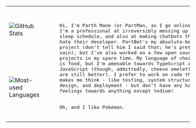 <table>
  <tbody>
    <tr>
      <td>
        <img src="https://github-readme-stats.vercel.app/api?username=PartMan7&show_icons=true&count_private=true&show_icons=true&theme=gruvbox&hide_rank=true&card_width=300" alt="GitHub Stats" />
      </td>
      <td rowspan="2">
        <pre><br/>
&nbsp;&nbsp;&nbsp;&nbsp; Hi, I'm Parth Mane (or PartMan, as I go online)! &nbsp;&nbsp;&nbsp;&nbsp;
&nbsp;&nbsp;&nbsp;&nbsp; I'm a professional at irreversibly messing up my &nbsp;&nbsp;&nbsp;&nbsp;
&nbsp;&nbsp;&nbsp;&nbsp; sleep schedule, and also at making chatbots that &nbsp;&nbsp;&nbsp;&nbsp;
&nbsp;&nbsp;&nbsp;&nbsp; hate their developer. PartBot's my absolute-best &nbsp;&nbsp;&nbsp;&nbsp;
&nbsp;&nbsp;&nbsp;&nbsp; project (don't tell him I said that; he's pretty &nbsp;&nbsp;&nbsp;&nbsp;
&nbsp;&nbsp;&nbsp;&nbsp; vain), but I've also worked on a few open source &nbsp;&nbsp;&nbsp;&nbsp;
&nbsp;&nbsp;&nbsp;&nbsp; projects in my spare time. My language of choice &nbsp;&nbsp;&nbsp;&nbsp;
&nbsp;&nbsp;&nbsp;&nbsp; is food, but I'm amenable towards TypeScript and &nbsp;&nbsp;&nbsp;&nbsp;
&nbsp;&nbsp;&nbsp;&nbsp; JavaScript (though, admittedly, cheese omelettes &nbsp;&nbsp;&nbsp;&nbsp;
&nbsp;&nbsp;&nbsp;&nbsp; are still better). I prefer to work on code that &nbsp;&nbsp;&nbsp;&nbsp;
&nbsp;&nbsp;&nbsp;&nbsp; makes me think - like testing, system structure, &nbsp;&nbsp;&nbsp;&nbsp;
&nbsp;&nbsp;&nbsp;&nbsp; design, and deployment - but don't have any hard &nbsp;&nbsp;&nbsp;&nbsp;
&nbsp;&nbsp;&nbsp;&nbsp; feelings towards anything except tedium!
<br/>
&nbsp;&nbsp;&nbsp;&nbsp; Oh, and I like Pokémon. &nbsp;&nbsp;&nbsp;&nbsp;
        <br/></pre>
      </td>
    </tr>
    <tr>
      <td>
        <img src="https://github-readme-stats.vercel.app/api/top-langs/?username=PartMan7&layout=compact&theme=gruvbox&card_width=300" alt="Most-used Languages" />
      </td>
    </tr>
  </tbody>
</table>

